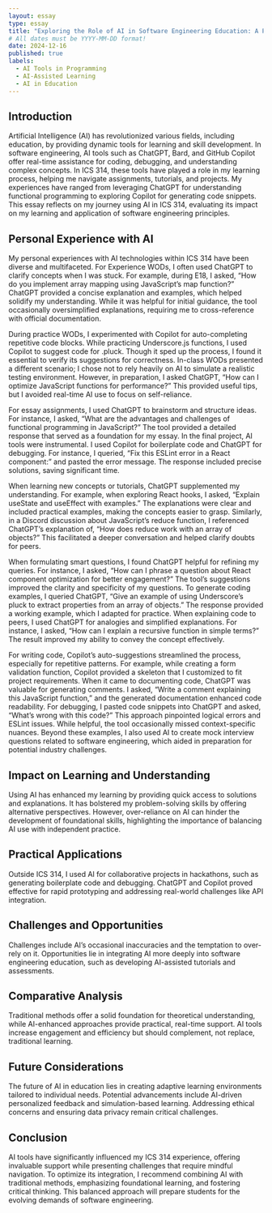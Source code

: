 ```yaml
---
layout: essay
type: essay
title: "Exploring the Role of AI in Software Engineering Education: A Personal Reflection"
# All dates must be YYYY-MM-DD format!
date: 2024-12-16
published: true
labels:
  - AI Tools in Programming
  - AI-Assisted Learning
  - AI in Education
---
```



## Introduction

Artificial Intelligence (AI) has revolutionized various fields, including education, by providing dynamic tools for learning and skill development. In software engineering, AI tools such as ChatGPT, Bard, and GitHub Copilot offer real-time assistance for coding, debugging, and understanding complex concepts. In ICS 314, these tools have played a role in my learning process, helping me navigate assignments, tutorials, and projects. My experiences have ranged from leveraging ChatGPT for understanding functional programming to exploring Copilot for generating code snippets. This essay reflects on my journey using AI in ICS 314, evaluating its impact on my learning and application of software engineering principles.

##  Personal Experience with AI

My personal experiences with AI technologies within ICS 314 have been diverse and multifaceted. For Experience WODs, I often used ChatGPT to clarify concepts when I was stuck. For example, during E18, I asked, “How do you implement array mapping using JavaScript’s map function?” ChatGPT provided a concise explanation and examples, which helped solidify my understanding. While it was helpful for initial guidance, the tool occasionally oversimplified explanations, requiring me to cross-reference with official documentation.

During practice WODs, I experimented with Copilot for auto-completing repetitive code blocks. While practicing Underscore.js functions, I used Copilot to suggest code for .pluck. Though it sped up the process, I found it essential to verify its suggestions for correctness. In-class WODs presented a different scenario; I chose not to rely heavily on AI to simulate a realistic testing environment. However, in preparation, I asked ChatGPT, “How can I optimize JavaScript functions for performance?” This provided useful tips, but I avoided real-time AI use to focus on self-reliance.

For essay assignments, I used ChatGPT to brainstorm and structure ideas. For instance, I asked, “What are the advantages and challenges of functional programming in JavaScript?” The tool provided a detailed response that served as a foundation for my essay. In the final project, AI tools were instrumental. I used Copilot for boilerplate code and ChatGPT for debugging. For instance, I queried, “Fix this ESLint error in a React component:” and pasted the error message. The response included precise solutions, saving significant time.

When learning new concepts or tutorials, ChatGPT supplemented my understanding. For example, when exploring React hooks, I asked, “Explain useState and useEffect with examples.” The explanations were clear and included practical examples, making the concepts easier to grasp. Similarly, in a Discord discussion about JavaScript’s reduce function, I referenced ChatGPT’s explanation of, “How does reduce work with an array of objects?” This facilitated a deeper conversation and helped clarify doubts for peers.

When formulating smart questions, I found ChatGPT helpful for refining my queries. For instance, I asked, “How can I phrase a question about React component optimization for better engagement?” The tool’s suggestions improved the clarity and specificity of my questions. To generate coding examples, I queried ChatGPT, “Give an example of using Underscore’s pluck to extract properties from an array of objects.” The response provided a working example, which I adapted for practice. When explaining code to peers, I used ChatGPT for analogies and simplified explanations. For instance, I asked, “How can I explain a recursive function in simple terms?” The result improved my ability to convey the concept effectively.

For writing code, Copilot’s auto-suggestions streamlined the process, especially for repetitive patterns. For example, while creating a form validation function, Copilot provided a skeleton that I customized to fit project requirements. When it came to documenting code, ChatGPT was valuable for generating comments. I asked, “Write a comment explaining this JavaScript function,” and the generated documentation enhanced code readability. For debugging, I pasted code snippets into ChatGPT and asked, “What’s wrong with this code?” This approach pinpointed logical errors and ESLint issues. While helpful, the tool occasionally missed context-specific nuances. Beyond these examples, I also used AI to create mock interview questions related to software engineering, which aided in preparation for potential industry challenges.

## Impact on Learning and Understanding

Using AI has enhanced my learning by providing quick access to solutions and explanations. It has bolstered my problem-solving skills by offering alternative perspectives. However, over-reliance on AI can hinder the development of foundational skills, highlighting the importance of balancing AI use with independent practice.

## Practical Applications

Outside ICS 314, I used AI for collaborative projects in hackathons, such as generating boilerplate code and debugging. ChatGPT and Copilot proved effective for rapid prototyping and addressing real-world challenges like API integration.

## Challenges and Opportunities

Challenges include AI’s occasional inaccuracies and the temptation to over-rely on it. Opportunities lie in integrating AI more deeply into software engineering education, such as developing AI-assisted tutorials and assessments.

## Comparative Analysis

Traditional methods offer a solid foundation for theoretical understanding, while AI-enhanced approaches provide practical, real-time support. AI tools increase engagement and efficiency but should complement, not replace, traditional learning.

## Future Considerations

The future of AI in education lies in creating adaptive learning environments tailored to individual needs. Potential advancements include AI-driven personalized feedback and simulation-based learning. Addressing ethical concerns and ensuring data privacy remain critical challenges.

## Conclusion

AI tools have significantly influenced my ICS 314 experience, offering invaluable support while presenting challenges that require mindful navigation. To optimize its integration, I recommend combining AI with traditional methods, emphasizing foundational learning, and fostering critical thinking. This balanced approach will prepare students for the evolving demands of software engineering.
